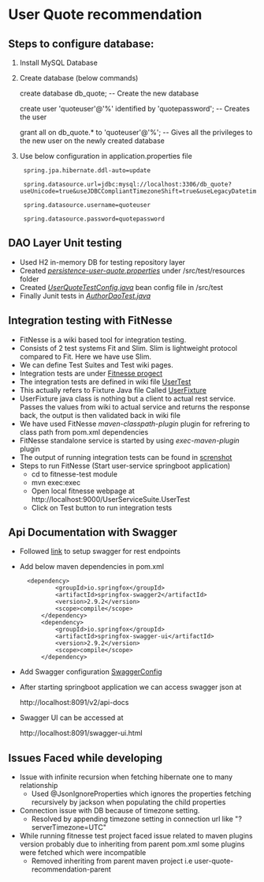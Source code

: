 # User Quote recommendation

## Steps to configure database: 
1. Install MySQL Database

2. Create database (below commands)

    create database db_quote; -- Create the new database
    
    create user 'quoteuser'@'%' identified by 'quotepassword'; -- Creates the user
    
    grant all on db_quote.* to 'quoteuser'@'%'; -- Gives all the privileges to the new user on the newly created database
3. Use below configuration in application.properties file
        
        spring.jpa.hibernate.ddl-auto=update
        
        spring.datasource.url=jdbc:mysql://localhost:3306/db_quote?useUnicode=true&useJDBCCompliantTimezoneShift=true&useLegacyDatetimeCode=false&serverTimezone=UTC
        
        spring.datasource.username=quoteuser
        
        spring.datasource.password=quotepassword


## DAO Layer Unit testing

* Used H2 in-memory DB for testing repository layer
* Created [*persistence-user-quote.properties*](https://github.com/goutamsh/user-quote-recommendation/blob/master/user-quote-common/src/test/resources/persistence-user-quote.properties) under /src/test/resources folder
* Created [*UserQuoteTestConfig.java*](https://github.com/goutamsh/user-quote-recommendation/blob/master/user-quote-common/src/test/java/com/gshepur/dao/UserQuoteTestConfig.java) bean config file in /src/test
* Finally Junit tests in [*AuthorDaoTest.java*](https://github.com/goutamsh/user-quote-recommendation/blob/master/user-quote-common/src/test/java/com/gshepur/dao/AuthorDaoTest.java)

## Integration testing with FitNesse
* FitNesse is a wiki based tool for integration testing. 
* Consists of 2 test systems Fit and Slim. Slim is lightweight protocol compared to Fit. Here we have use Slim.
* We can define Test Suites and Test wiki pages.
* Integration tests are under [Fitnesse progect](https://github.com/goutamsh/user-quote-recommendation/tree/master/fitnesse-test)
* The integration tests are defined in wiki file [UserTest](https://github.com/goutamsh/user-quote-recommendation/blob/master/fitnesse-test/FitNesseRoot/UserServiceSuite/UserTest/content.txt)
* This actually refers to Fixture Java file Called [UserFixture](https://github.com/goutamsh/user-quote-recommendation/blob/master/fitnesse-test/src/test/java/com/gshepur/UsersFixture.java)
* UserFixture java class is nothing but a client to actual rest service. Passes the values from wiki to actual service and returns the response back, the output is then validated back in wiki file
* We have used FitNesse *maven-classpath-plugin* plugin for refrering to class path from pom.xml dependencies
* FitNesse standalone service is started by using *exec-maven-plugin* plugin
* The output of running integration tests can be found in [screnshot](https://github.com/goutamsh/user-quote-recommendation/blob/master/fitnesse-test/FitnesseOutputScrenshot.JPG)
* Steps to run FitNesse (Start user-service springboot application)
   * cd to fitnesse-test module
   * mvn exec:exec
   * Open local fitnesse webpage at http://localhost:9000/UserServiceSuite.UserTest
   * Click on Test button to run integration tests
   
## Api Documentation with Swagger
* Followed [link](https://www.baeldung.com/swagger-2-documentation-for-spring-rest-api) to setup swagger for rest endpoints
* Add below maven dependencies in pom.xml

        <dependency>
                <groupId>io.springfox</groupId>
                <artifactId>springfox-swagger2</artifactId>
                <version>2.9.2</version>
                <scope>compile</scope>
            </dependency>
            <dependency>
                <groupId>io.springfox</groupId>
                <artifactId>springfox-swagger-ui</artifactId>
                <version>2.9.2</version>
                <scope>compile</scope>
            </dependency>

* Add Swagger configuration [SwaggerConfig](https://github.com/goutamsh/user-quote-recommendation/blob/master/user-service/src/main/java/com/gshepur/userservice/config/SwaggerConfig.java)
* After starting springboot application we can access swagger json at

    http://localhost:8091/v2/api-docs
 
* Swagger UI can be accessed at 

    http://localhost:8091/swagger-ui.html
       

## Issues Faced while developing    

* Issue with infinite recursion when fetching  hibernate one to many relationship
    - Used @JsonIgnoreProperties which ignores the properties fetching recursively by jackson when populating the child properties
* Connection issue with DB because of timezone setting.
    - Resolved by appending timezone setting in connection url like "?serverTimezone=UTC"
* While running fitnesse test project faced issue related to maven plugins version probably due to inheriting from parent pom.xml some plugins were fetched which were incompatible 
    - Removed inheriting from parent maven project i.e user-quote-recommendation-parent 